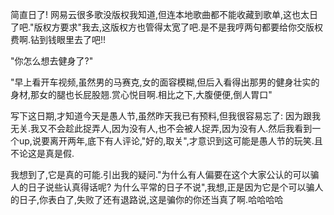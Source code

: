 简直日了! 网易云很多歌没版权我知道,但连本地歌曲都不能收藏到歌单,这也太日了吧."版权方要求"我去,这版权方也管得太宽了吧.是不是我哼两句都要给你交版权费啊.钻到钱眼里去了吧!!



"你怎么想去健身了?"

"早上看开车视频,虽然男的马赛克,女的面容模糊,但后入看得出那男的健身壮实的身材,那女的腿也长屁股翘.赏心悦目啊.相比之下,大腹便便,倒人胃口"



写下这日期,才知道今天是愚人节,虽然昨天我已有预料,但我很容易忘了: 因为跟我无关.我又不会趁此捉弄人,因为没有人,也不会被人捉弄,因为没有人.然后我看到一个up,说要离开两年,底下有人评论,"好的,取关",才意识到这可能是愚人节的玩笑.且不论这是真是假.



我想到了,它是真的可能.引出我的疑问."为什么有人偏要在这个大家公认的可以骗人的日子说些认真得话呢? 为什么平常的日子不说",我想,正是因为它是个可以骗人的日子,你表白了,失败了还有退路说,这是骗你的你还当真了啊.哈哈哈哈